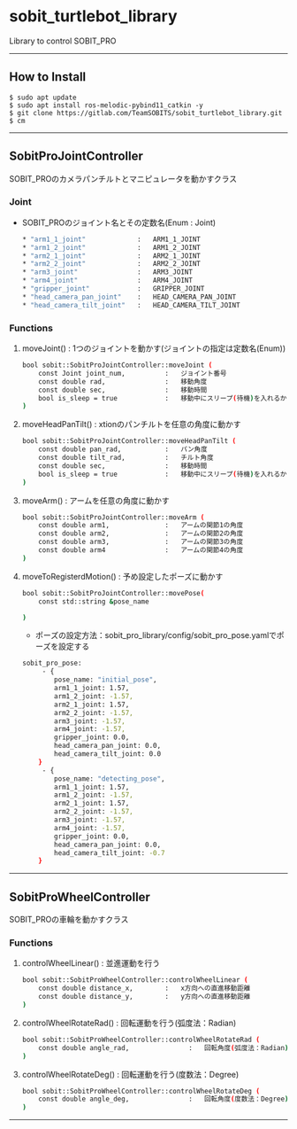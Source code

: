 # sobit_turtlebot_library
Library to control SOBIT_PRO

---

## How to Install
```bash:
$ sudo apt update 
$ sudo apt install ros-melodic-pybind11_catkin -y
$ git clone https://gitlab.com/TeamSOBITS/sobit_turtlebot_library.git
$ cm
```

---

## SobitProJointController
SOBIT_PROのカメラパンチルトとマニピュレータを動かすクラス

### Joint
* SOBIT_PROのジョイント名とその定数名(Enum : Joint)
    ```bash
    * "arm1_1_joint"             :   ARM1_1_JOINT
    * "arm1_2_joint"             :   ARM1_2_JOINT
    * "arm2_1_joint"             :   ARM2_1_JOINT
    * "arm2_2_joint"             :   ARM2_2_JOINT
    * "arm3_joint"               :   ARM3_JOINT
    * "arm4_joint"               :   ARM4_JOINT
    * "gripper_joint"            :   GRIPPER_JOINT
    * "head_camera_pan_joint"    :   HEAD_CAMERA_PAN_JOINT
    * "head_camera_tilt_joint"   :   HEAD_CAMERA_TILT_JOINT
    ```

### Functions
1.  moveJoint()   :   1つのジョイントを動かす(ジョイントの指定は定数名(Enum))
    ```bash
    bool sobit::SobitProJointController::moveJoint (
        const Joint joint_num,          :   ジョイント番号
        const double rad,               :   移動角度
        const double sec,               :   移動時間
        bool is_sleep = true            :   移動中にスリープ(待機)を入れるかどうか
    )
    ```  
2.  moveHeadPanTilt()   :   xtionのパンチルトを任意の角度に動かす
    ```bash
    bool sobit::SobitProJointController::moveHeadPanTilt (
        const double pan_rad,           :   パン角度
        const double tilt_rad,          :   チルト角度
        const double sec,               :   移動時間
        bool is_sleep = true            :   移動中にスリープ(待機)を入れるかどうか
    )
    ```  
3.  moveArm()   :   アームを任意の角度に動かす
    ```bash
    bool sobit::SobitProJointController::moveArm ( 
        const double arm1,              :   アームの関節1の角度
        const double arm2,              :   アームの関節2の角度
        const double arm3,              :   アームの関節3の角度
        const double arm4               :   アームの関節4の角度
    )
    ```  
4.  moveToRegisterdMotion()   :   予め設定したポーズに動かす
    ```bash
    bool sobit::SobitProJointController::movePose( 
        const std::string &pose_name 

    )
    ```  

    * ポーズの設定方法：sobit_pro_library/config/sobit_pro_pose.yamlでポーズを設定する
    ```bash
    sobit_pro_pose:
         - { 
            pose_name: "initial_pose",
            arm1_1_joint: 1.57,
            arm1_2_joint: -1.57,
            arm2_1_joint: 1.57,
            arm2_2_joint: -1.57,
            arm3_joint: -1.57,
            arm4_joint: -1.57,
            gripper_joint: 0.0,
            head_camera_pan_joint: 0.0,
            head_camera_tilt_joint: 0.0
        }
         - {
            pose_name: "detecting_pose",
            arm1_1_joint: 1.57,
            arm1_2_joint: -1.57,
            arm2_1_joint: 1.57,
            arm2_2_joint: -1.57,
            arm3_joint: -1.57,
            arm4_joint: -1.57,
            gripper_joint: 0.0,
            head_camera_pan_joint: 0.0,
            head_camera_tilt_joint: -0.7
        }
    ```  

---

## SobitProWheelController
SOBIT_PROの車輪を動かすクラス

### Functions
1.  controlWheelLinear()   :   並進運動を行う
    ```bash
    bool sobit::SobitProWheelController::controlWheelLinear (
        const double distance_x,        :   x方向への直進移動距離
        const double distance_y,        :   y方向への直進移動距離
    )
    ```  
2.  controlWheelRotateRad()   :   回転運動を行う(弧度法：Radian)
    ```bash
    bool sobit::SobitProWheelController::controlWheelRotateRad (
        const double angle_rad,               :   回転角度(弧度法：Radian)
    )
    ```  
3.  controlWheelRotateDeg()   :   回転運動を行う(度数法：Degree)
    ```bash
    bool sobit::SobitProWheelController::controlWheelRotateDeg ( 
        const double angle_deg,               :   回転角度(度数法：Degree)
    )
    ```

---